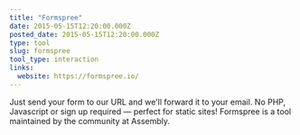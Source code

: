 ```yaml
---
title: "Formspree"
date: 2015-05-15T12:20:00.000Z
posted_date: 2015-05-15T12:20:00.000Z
type: tool
slug: formspree
tool_type: interaction
links:
  website: https://formspree.io/
---
```

Just send your form to our URL and we'll forward it to your email. No PHP, Javascript or sign up required — perfect for static sites! Formspree is a tool maintained by the community at Assembly.




